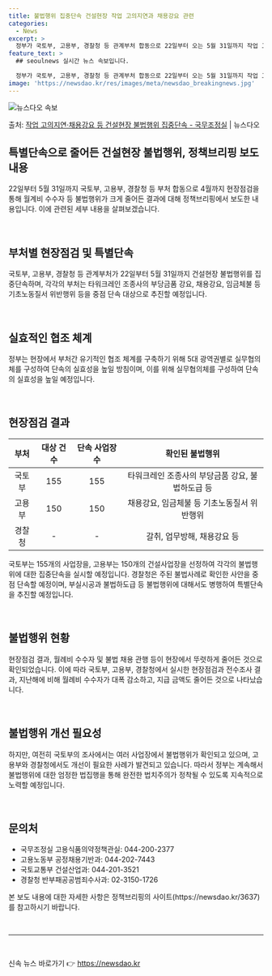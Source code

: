 ```yaml
---
title: 불법행위 집중단속 건설현장 작업 고의지연과 채용강요 관련
categories:
  - News
excerpt: >
  정부가 국토부, 고용부, 경찰청 등 관계부처 합동으로 22일부터 오는 5월 31일까지 작업 고의지연채용강요 …
feature_text: >
  ## seoulnews 실시간 뉴스 속보입니다.

  정부가 국토부, 고용부, 경찰청 등 관계부처 합동으로 22일부터 오는 5월 31일까지 작업 고의지연채용강요 …
image: 'https://newsdao.kr/res/images/meta/newsdao_breakingnews.jpg'
---
```


![뉴스다오 속보](https://newsdao.kr/res/images/meta/newsdao_breakingnews.jpg)

<p>출처: <a href="https://newsdao.kr/3637" rel="dofollow">작업 고의지연·채용강요 등 건설현장 불법행위 집중단속 - 국무조정실</a> | 뉴스다오</p>

<h2 data-ke-size="size26">특별단속으로 줄어든 건설현장 불법행위, 정책브리핑 보도 내용</h2>
<p data-ke-size="size16">22일부터 5월 31일까지 국토부, 고용부, 경찰청 등 부처 합동으로 4월까지 현장점검을 통해 월계비 수수자 등 불법행위가 크게 줄어든 결과에 대해 정책브리핑에서 보도한 내용입니다. 이에 관련된 세부 내용을 살펴보겠습니다.</p>
<p data-ke-size="size16">&nbsp;</p>

<h2 data-ke-size="size26">부처별 현장점검 및 특별단속</h2>
<p data-ke-size="size16">국토부, 고용부, 경찰청 등 관계부처가 22일부터 5월 31일까지 건설현장 불법행위를 집중단속하며, 각각의 부처는 타워크레인 조종사의 부당금품 강요, 채용강요, 임금체불 등 기초노동질서 위반행위 등을 중점 단속 대상으로 추진할 예정입니다.</p>
<p data-ke-size="size16">&nbsp;</p>

<h2 data-ke-size="size26">실효적인 협조 체계</h2>
<p data-ke-size="size16">정부는 현장에서 부처간 유기적인 협조 체계를 구축하기 위해 5대 광역권별로 실무협의체를 구성하여 단속의 실효성을 높일 방침이며, 이를 위해 실무협의체를 구성하여 단속의 실효성을 높일 예정입니다.</p>
<p data-ke-size="size16">&nbsp;</p>

<h2 data-ke-size="size26">현장점검 결과</h2>
<table>
<thead>
<tr>
<th style="text-align: center;">부처</th>
<th style="text-align: center;">대상 건수</th>
<th style="text-align: center;">단속 사업장 수</th>
<th style="text-align: center;">확인된 불법행위</th>
</tr>
</thead>
<tbody>
<tr>
<td style="text-align: center;">국토부</td>
<td style="text-align: center;">155</td>
<td style="text-align: center;">155</td>
<td style="text-align: center;">타워크레인 조종사의 부당금품 강요, 불법하도급 등</td>
</tr>
<tr>
<td style="text-align: center;">고용부</td>
<td style="text-align: center;">150</td>
<td style="text-align: center;">150</td>
<td style="text-align: center;">채용강요, 임금체불 등 기초노동질서 위반행위</td>
</tr>
<tr>
<td style="text-align: center;">경찰청</td>
<td style="text-align: center;">-</td>
<td style="text-align: center;">-</td>
<td style="text-align: center;">갈취, 업무방해, 채용강요 등</td>
</tr>
</tbody>
</table>
<p data-ke-size="size16">국토부는 155개의 사업장을, 고용부는 150개의 건설사업장을 선정하여 각각의 불법행위에 대한 집중단속을 실시할 예정입니다. 경찰청은 주된 불법사례로 확인한 사안을 중점 단속할 예정이며, 부실시공과 불법하도급 등 불법행위에 대해서도 병행하여 특별단속을 추진할 예정입니다.</p>
<p data-ke-size="size16">&nbsp;</p>

<h2 data-ke-size="size26">불법행위 현황</h2>
<p data-ke-size="size16">현장점검 결과, 월례비 수수자 및 불법 채용 관행 등이 현장에서 뚜렷하게 줄어든 것으로 확인되었습니다. 이에 따라 국토부, 고용부, 경찰청에서 실시한 현장점검과 전수조사 결과, 지난해에 비해 월례비 수수자가 대폭 감소하고, 지급 금액도 줄어든 것으로 나타났습니다.</p>
<p data-ke-size="size16">&nbsp;</p>

<h2 data-ke-size="size26">불법행위 개선 필요성</h2>
<p data-ke-size="size16">하지만, 여전히 국토부의 조사에서는 여러 사업장에서 불법행위가 확인되고 있으며, 고용부와 경찰청에서도 개선이 필요한 사례가 발견되고 있습니다. 따라서 정부는 계속해서 불법행위에 대한 엄정한 법집행을 통해 완전한 법치주의가 정착될 수 있도록 지속적으로 노력할 예정입니다.</p>
<p data-ke-size="size16">&nbsp;</p>

<h2 data-ke-size="size26">문의처</h2>
<ul>
<li>국무조정실 고용식품의약정책관실: 044-200-2377</li>
<li>고용노동부 공정채용기반과: 044-202-7443</li>
<li>국토교통부 건설산업과: 044-201-3521</li>
<li>경찰청 반부패공공범죄수사과: 02-3150-1726</li>
</ul>

<p data-ke-size="size16">본 보도 내용에 대한 자세한 사항은 정책브리핑의 사이트(https://newsdao.kr/3637)를 참고하시기 바랍니다.</p>
<p data-ke-size="size16">&nbsp;</p>
<hr>
<p data-ke-size="size16">&nbsp;</p> 

신속 뉴스 바로가기 👉 <a href="https://newsdao.kr" rel="dofollow">https://newsdao.kr</a>


